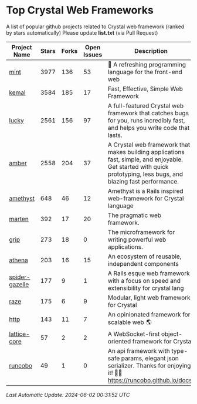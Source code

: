 # Top Crystal Web Frameworks

A list of popular github projects related to Crystal web framework (ranked by stars automatically)
Please update **list.txt** (via Pull Request)

| Project Name | Stars | Forks | Open Issues | Description | Last Commit |
| ------------ | ----- | ----- | ----------- | ----------- | ----------- |
| [mint](https://github.com/mint-lang/mint) |3977|136|53|:leaves: A refreshing programming language for the front-end web|2024-05-15T19:24:45Z|
| [kemal](https://github.com/kemalcr/kemal) |3584|185|17|Fast, Effective, Simple Web Framework|2024-05-16T17:36:02Z|
| [lucky](https://github.com/luckyframework/lucky) |2561|156|97|A full-featured Crystal web framework that catches bugs for you, runs incredibly fast, and helps you write code that lasts.|2024-05-31T14:23:05Z|
| [amber](https://github.com/amberframework/amber) |2558|204|37|A Crystal web framework that makes building applications fast, simple, and enjoyable. Get started with quick prototyping, less bugs, and blazing fast performance.|2023-11-25T01:17:47Z|
| [amethyst](https://github.com/amethyst-framework/amethyst) |648|46|12|Amethyst is a Rails inspired web-framework for Crystal language|2018-02-10T19:35:15Z|
| [marten](https://github.com/martenframework/marten) |392|17|20|The pragmatic web framework.|2024-06-01T15:40:22Z|
| [grip](https://github.com/grip-framework/grip) |273|18|0|The microframework for writing powerful web applications.|2024-05-12T07:01:29Z|
| [athena](https://github.com/athena-framework/athena) |203|16|15|An ecosystem of reusable, independent components|2024-05-24T14:12:32Z|
| [spider-gazelle](https://github.com/spider-gazelle/spider-gazelle) |177|9|1|A Rails esque web framework with a focus on speed and extensibility for crystal lang|2024-04-29T00:56:39Z|
| [raze](https://github.com/samueleaton/raze) |175|6|9|Modular, light web framework for Crystal|2021-01-02T01:20:01Z|
| [http](https://github.com/onyxframework/http) |143|11|7|An opinionated framework for scalable web 🌎|2019-08-13T09:00:30Z|
| [lattice-core](https://github.com/jasonl99/lattice-core) |57|2|2|A WebSocket-first object-oriented framework for Crystal|2017-03-31T23:57:57Z|
| [runcobo](https://github.com/runcobo/runcobo) |49|1|0|An api framework with type-safe params, elegant json serializer. Thanks for enjoying it! 👻👻 https://runcobo.github.io/docs/|2022-03-16T06:43:35Z|

*Last Automatic Update: 2024-06-02 00:31:52 UTC*
